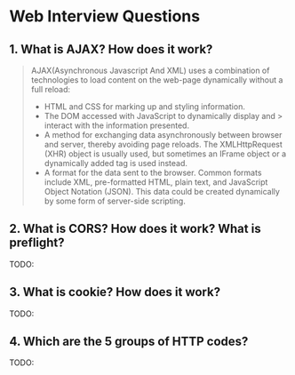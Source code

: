 # Web Interview Questions

## 1. What is AJAX? How does it work?

> AJAX(Asynchronous Javascript And XML) uses a combination of technologies to load content on the web-page dynamically  without a full reload:
> - HTML and CSS for marking up and styling information.
> - The DOM accessed with JavaScript to dynamically display and > interact with the information presented.
> - A method for exchanging data asynchronously between browser and server, thereby avoiding page reloads. The XMLHttpRequest (XHR) object is usually used, but sometimes an IFrame object or a dynamically added tag is used instead.
> - A format for the data sent to the browser. Common formats include XML, pre-formatted HTML, plain text, and JavaScript Object Notation (JSON). This data could be created dynamically by some form of server-side scripting.

## 2. What is CORS? How does it work? What is preflight?

TODO:

## 3. What is cookie? How does it work?

TODO:

## 4. Which are the 5 groups of HTTP codes?

TODO:
